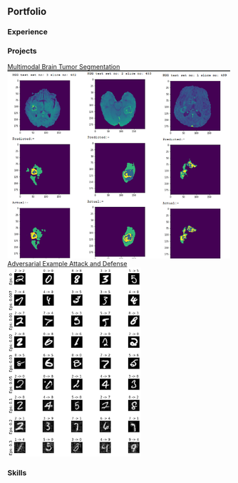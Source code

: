 ## Portfolio
### Experience
### Projects
[Multimodal Brain Tumor Segmentation](https://github.com/as791/Multimodal-Brain-Tumor-Segmentation)
<img src="images/mbts-1.png?raw=true" width="500"/>
[Adversarial Example Attack and Defense](https://github.com/as791/Adversarial-Example-Attack-and-Defense)
<img src="images/fgsm-adv.png?raw=true" width="300"/>
### Skills
